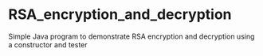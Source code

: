 # RSA_encryption_and_decryption
Simple Java program to demonstrate RSA encryption and decryption using a constructor and tester
